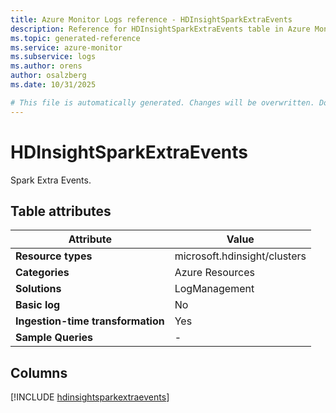 ```yaml
---
title: Azure Monitor Logs reference - HDInsightSparkExtraEvents
description: Reference for HDInsightSparkExtraEvents table in Azure Monitor Logs.
ms.topic: generated-reference
ms.service: azure-monitor
ms.subservice: logs
ms.author: orens
author: osalzberg
ms.date: 10/31/2025

# This file is automatically generated. Changes will be overwritten. Do not change this file directly.
---
```


# HDInsightSparkExtraEvents

Spark Extra Events.


## Table attributes

|Attribute|Value|
|---|---|
|**Resource types**|microsoft.hdinsight/clusters|
|**Categories**|Azure Resources|
|**Solutions**| LogManagement|
|**Basic log**|No|
|**Ingestion-time transformation**|Yes|
|**Sample Queries**|-|



## Columns
  
[!INCLUDE [hdinsightsparkextraevents](~/reusable-content/ce-skilling/azure/includes/azure-monitor/reference/tables/hdinsightsparkextraevents-include.md)]
